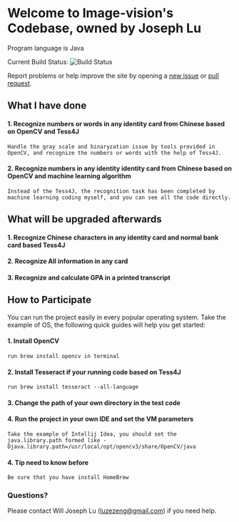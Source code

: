 # Welcome to Image-vision's Codebase, owned by Joseph Lu

Program language is Java

Current Build Status: ![Build Status](https://travis-ci.org/bitcoin-dot-org/bitcoin.org.svg?branch=master)

Report problems or help improve the site by opening a [new issue](https://github.com/bitcoin-dot-org/bitcoin.org/issues/new) or [pull request](https://github.com/bitcoin-dot-org/bitcoin.org/compare).

## What I have done
#### 1. Recognize numbers or words in any identity card from Chinese based on OpenCV and Tess4J
    Handle the gray scale and binaryzation issue by tools provided in OpenCV, and recognize the numbers or words with the help of Tess4J.

#### 2. Recognize numbers in any identity identity card from Chinese based on OpenCV and machine learning algorithm
    Instead of the Tess4J, the recognition task has been completed by machine learning coding myself, and you can see all the code directly.

## What will be upgraded afterwards
#### 1. Recognize Chinese characters in any identity card and normal bank card based Tess4J

#### 2. Recognize All information in any card

#### 3. Recognize and calculate GPA in a printed transcript

## How to Participate
You can run the project easily in every popular operating system. Take the example of OS, the following quick guides will help you get started:

#### 1. Install OpenCV
    run brew install opencv in terminal

#### 2. Install Tesseract if your running code based on Tess4J
    run brew install tesseract --all-language

#### 3. Change the path of your own directory in the test code

#### 4. Run the project in your own IDE and set the VM parameters
    Take the example of Intellij Idea, you should set the java.library.path formed like -Djava.library.path=/usr/local/opt/opencv3/share/OpenCV/java

#### 4. Tip need to know before
    Be sure that you have install HomeBrew

### Questions?
Please contact Will Joseph Lu ([luzezeng@gmail.com](mailto:luzezeng@gmail.com)) if you need help.
